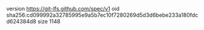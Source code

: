 version https://git-lfs.github.com/spec/v1
oid sha256:cd099992a32785995e9a5b7ec10f7280269d5d3d6bebe233a180fdcd624384d8
size 1148
